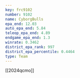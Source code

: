 ```yaml
---
key: frc9102
number: 9102
name: CyborgBulls
epa_end: 12.03
auto_epa_end: 5.84
teleop_epa_end: 4.89
endgame_epa_end: 1.3
winrate: 0.3462
district_epa_rank: 997
district_epa_percentile: 0.4464
type: Team
---
```

[[2024qcmo]]
